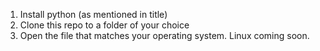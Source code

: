 1. Install python (as mentioned in title)
2. Clone this repo to a folder of your choice
3. Open the file that matches your operating system. Linux coming soon.
